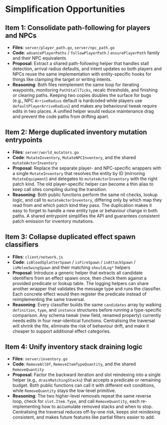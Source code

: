 # Simplification Opportunities

## Item 1: Consolidate path-following for players and NPCs
- **Files**: `server/player_path.go`, `server/npc_path.go`
- **Code**: `advancePlayerPaths` / `followPlayerPath` / `ensurePlayerPath` family and their NPC equivalents
- **Proposal**: Extract a shared path-following helper that handles stall detection, arrival radius defaults, and intent updates so both players and NPCs reuse the same implementation with entity-specific hooks for things like clamping the target or writing intents.
- **Reasoning**: Both files reimplement the same loop for iterating waypoints, monitoring `PathStallTicks`, recalc thresholds, and finishing or clearing paths. Keeping two copies doubles the surface for bugs (e.g., NPC `ArriveRadius` default is hardcoded while players use `defaultPlayerArriveRadius`) and makes any behavioural tweak require edits in two places. A unified helper would reduce maintenance drag and prevent the code paths from drifting apart.

## Item 2: Merge duplicated inventory mutation entrypoints
- **Files**: `server/world_mutators.go`
- **Code**: `MutateInventory`, `MutateNPCInventory`, and the shared `mutateActorInventory`
- **Proposal**: Replace the separate player- and NPC-specific wrappers with a single `MutateInventory` that resolves the entity by ID (mirroring `MutateEquipment`) and delegates to `mutateActorInventory` with the right patch kind. The old player-specific helper can become a thin alias to keep call sites compiling during the transition.
- **Reasoning**: Both public functions perform the same nil checks, lookup logic, and call to `mutateActorInventory`, differing only by which map they read from and which patch kind they pass. The duplication makes it easy to forget to handle a new entity type or behaviour change in both paths. A shared entrypoint simplifies the API and guarantees consistent patch emission for inventory mutations.

## Item 3: Collapse duplicated effect spawn classifiers
- **Files**: `client/network.js`
- **Code**: `isBloodSplatterSpawn` / `isFireSpawn` / `isAttackSpawn` / `isMeleeSwingSpawn` and their matching `shouldLog*` helpers
- **Proposal**: Introduce a generic helper that extracts all candidate identifiers from an effect spawn once, then check them against a provided predicate or lookup table. The logging helpers can share another wrapper that validates the message type and runs the classifier. Each concrete effect would then register the predicate instead of reimplementing the same traversal.
- **Reasoning**: Every classifier builds the same `candidates` array by walking `definition`, `type`, and `instance` structures before running a type-specific comparison. Any schema tweak (new field, renamed property) currently needs edits in four near-identical functions. Centralising the traversal will shrink the file, eliminate the risk of behaviour drift, and make it cheaper to support additional effect categories.

## Item 4: Unify inventory stack draining logic
- **Files**: `server/inventory.go`
- **Code**: `RemoveAllOf`, `RemoveItemTypeQuantity`, and the shared `RemoveQuantity`
- **Proposal**: Factor the backward iteration and slot reindexing into a single helper (e.g., `drainMatchingStacks`) that accepts a predicate or remaining budget. Both public functions can call it with different exit conditions, while `RemoveQuantity` stays the low-level primitive.
- **Reasoning**: The two higher-level removals repeat the same reverse loop, check for `slot.Item.Type`, and call `RemoveQuantity`, each re-implementing how to accumulate removed stacks and when to stop. Centralising the traversal reduces off-by-one risk, keeps slot reindexing consistent, and makes future features like partial filters easier to add.
